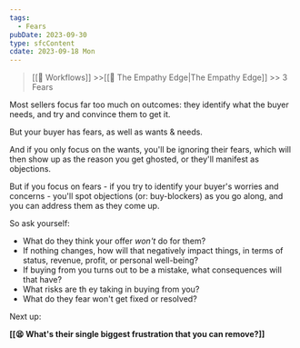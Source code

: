 ```yaml
---
tags:
  - Fears
pubDate: 2023-09-30
type: sfcContent
cdate: 2023-09-18 Mon
---
```


> [[🔁 Workflows]] >>[[🤗 The Empathy Edge|The Empathy Edge]] >> 3 Fears

Most sellers focus far too much on outcomes: they identify what the buyer needs, and try and convince them to get it.

But your buyer has fears, as well as wants & needs.

And if you only focus on the wants, you'll be ignoring their fears, which will then show up as the reason you get ghosted, or they'll manifest as objections.

But if you focus on fears - if you try to identify your buyer's worries and concerns - you'll spot objections (or: buy-blockers) as you go along, and you can address them as they come up.

So ask yourself:

- What do they think your offer *won't* do for them?
- If nothing changes, how will that negatively impact things, in terms of status, revenue, profit, or personal well-being?
- If buying from you turns out to be a mistake, what consequences will that have?
- What risks are th ey taking in buying from you?
- What do they fear won't get fixed or resolved?

Next up:

**[[😫 What's their single biggest frustration that you can remove?]]**

